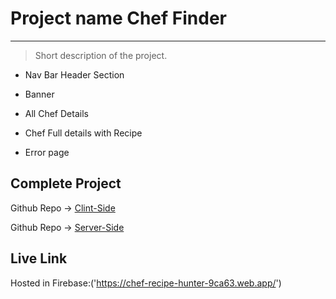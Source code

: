 # Project name Chef Finder

---

> Short description of the project.

- Nav Bar Header Section

* Banner

- All Chef Details

* Chef Full details with Recipe

* Error page

## Complete Project

Github Repo -> [Clint-Side]()

Github Repo -> [Server-Side]()

## Live Link

Hosted in Firebase:('https://chef-recipe-hunter-9ca63.web.app/')
